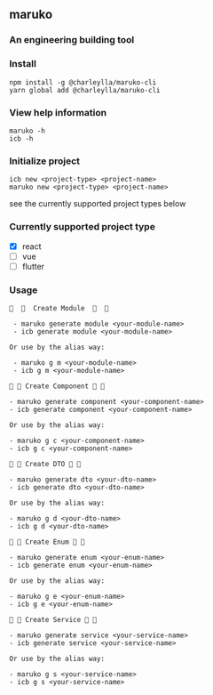## maruko
### An engineering building tool

### Install
```
npm install -g @charleylla/maruko-cli
yarn global add @charleylla/maruko-cli
```

### View help information
```
maruko -h
icb -h
```

### Initialize project
```
icb new <project-type> <project-name>
maruko new <project-type> <project-name>
```

see the currently supported project types below

### Currently supported project type

- [x] react
- [ ] vue
- [ ] flutter
### Usage
```
🍉  🍉  Create Module  🍉  🍉

 - maruko generate module <your-module-name>
 - icb generate module <your-module-name>

Or use by the alias way:

 - maruko g m <your-module-name>
 - icb g m <your-module-name>

🍌 🍌 Create Component 🍌 🍌     
       
- maruko generate component <your-component-name>
- icb generate component <your-component-name>

Or use by the alias way:
   
- maruko g c <your-component-name>
- icb g c <your-component-name>

🍎 🍎 Create DTO 🍎 🍎

- maruko generate dto <your-dto-name>
- icb generate dto <your-dto-name>

Or use by the alias way:

- maruko g d <your-dto-name>
- icb g d <your-dto-name>

🍐 🍐 Create Enum 🍐 🍐  

- maruko generate enum <your-enum-name>
- icb generate enum <your-enum-name>

Or use by the alias way:

- maruko g e <your-enum-name>
- icb g e <your-enum-name>

🍇 🍇 Create Service 🍇 🍇

- maruko generate service <your-service-name>
- icb generate service <your-service-name>

Or use by the alias way:

- maruko g s <your-service-name>
- icb g s <your-service-name>
```